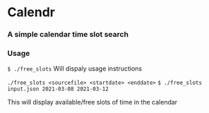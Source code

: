 # Calendr

### A simple calendar time slot search

### Usage

```$ ./free_slots```
Will dispaly usage instructions


```./free_slots <sourcefile> <startdate> <enddate>```
```$ ./free_slots input.json 2021-03-08 2021-03-12```

This will display available/free slots of time in the calendar

